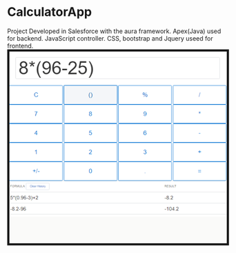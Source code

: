 # CalculatorApp
Project Developed in Salesforce with the aura framework. Apex(Java) used for backend. JavaScript controller. CSS, bootstrap and Jquery useed for frontend.
<br/>
<img src="images/calcApp.PNG?raw=true" align="middle" border="5">

